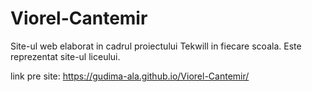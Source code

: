 # Viorel-Cantemir
Site-ul web elaborat in cadrul proiectului Tekwill in fiecare scoala. Este reprezentat site-ul liceului.

link pre site: https://gudima-ala.github.io/Viorel-Cantemir/
